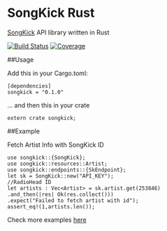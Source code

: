 # SongKick Rust


[SongKick]() API library written in Rust

[![Build Status](https://travis-ci.org/maggiolo00/songkick-api.svg?branch=master)](https://travis-ci.org/maggiolo00/songkick-api)
[![Coverage](https://codecov.io/gh/maggiolo00/songkick-api/branch/master/graph/badge.svg)](https://codecov.io/gh/maggiolo00/songkick-api)




##Usage


Add this in your Cargo.toml:

```
[dependencies]
songkick = "0.1.0"
```


... and then this in your crate

```
extern crate songkick;
```



##Example


Fetch Artist Info with SongKick ID
 
 ```rust,
use songkick::{SongKick};
 use songkick::resources::Artist;
use songkick::endpoints::{SkEndpoint};
 let sk = SongKick::new("API_KEY");
//RadioHead ID
let artists : Vec<Artist> = sk.artist.get(253846)
.and_then(|res| Ok(res.collect()))
.expect("Failed to fetch artist with id");
assert_eq!(1,artists.len());
```


Check more examples [here](https://github.com/maggiolo00/songkick-api/tree/master/examples)


